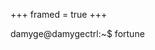 +++
framed = true
+++

<div id="quote-box">damyge@damygectrl:~$ fortune<br> </div>

<script>
  document.addEventListener("DOMContentLoaded", function() {
    const quotes = fetch("quotes.md")
      .then(response => response.text())
      .then(data => data.split("%").map(quote => "damyge@damygectrl:~$ fortune<br>" + quote));

    const quoteBox = document.getElementById("quote-box");
    const nextSibling = quoteBox.nextElementSibling;
    
    if (nextSibling && nextSibling.tagName === "BLOCKQUOTE") {
      nextSibling.parentNode.removeChild(nextSibling);
    }

    quotes.then(quotesWithFortune => {
      quoteBox.innerHTML = quotesWithFortune[Math.floor(Math.random() * quotesWithFortune.length)];
    });
  });
</script>